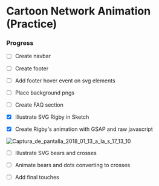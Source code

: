 # Cartoon Network Animation (Practice)

### Progress

* [ ] Create navbar

- [ ] Create footer

* [ ] Add footer hover event on svg elements

- [ ] Place background pngs 

* [ ] Create FAQ section 

- [x] Illustrate SVG Rigby in Sketch

* [x] Create Rigby's animation with GSAP and raw javascript

<img src="https://image.ibb.co/kgHiMm/Captura_de_pantalla_2018_01_13_a_la_s_17_13_10.png" alt="Captura_de_pantalla_2018_01_13_a_la_s_17_13_10" border="0">


- [ ] Illustrate SVG bears and crosses

* [ ] Animate bears and dots converting to crosses

- [ ] Add final touches 
